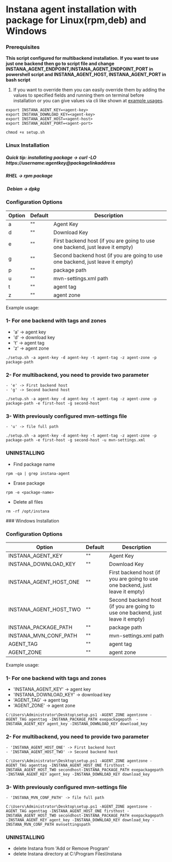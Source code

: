# Instana agent installation with package for Linux(rpm,deb) and Windows
### Prerequisites

**This script configured for multibackend installation.**
**If you want to use just one backend then go to script file and change INSTANA_AGENT_ENDPOINT,INSTANA_AGENT_ENDPOINT_PORT in powershell script and 
INSTANA_AGENT_HOST, INSTANA_AGENT_PORT in bash script**

1) If you want to override them you can easily override them by adding the values to specified fields and running them on terminal before installation or you can give values via cli like shown at <a href="https://github.com/ugurcancaykara/instana-airgapped-agent-installation#1--for-one-backend-with-tags-and-zones">example usages</a>.
```
export INSTANA_AGENT_KEY=<agent-key>
export INSTANA_DOWNLOAD_KEY=<agent-key>
export INSTANA_AGENT_HOST=<agent-host>
export INSTANA_AGENT_PORT=<agent-port>
```
```
chmod +x setup.sh
```


### Linux Installation 
##### Quick tip: installating package -> curl -LO https://username:agentkey@packagelinkaddress

##### RHEL -> rpm package
#####  Debian -> dpkg


### Configuration Options

| Option      | Default              | Description                                                                     |
|-------------|----------------------|---------------------------------------------------------------------------------|
| a   | ""                | Agent Key                                                        |   
| d    | ""                | Download Key                                      |   
| e | ""                | First backend host (if you are going to use one backend, just leave it empty)                                                          |   
| g   | ""                | Second backend host (if you are going to use one backend, just leave it empty) |   
| p         | ""                   | package path                                                                   |   
| u    | ""                   | mvn-settings.xml path                                               |   
| t    | ""                   | agent tag                                               |   
| z    | ""                 | agent zone                                         |   


Example usage:
### 1- For one backend with tags and zones
 - 'a' -> agent key
 - 'd' -> download key
 - 't' -> agent tag
 - 'z' -> agent zone


```
./setup.sh -a agent-key -d agent-key -t agent-tag -z agent-zone -p package-path
```

### 2- For multibackend, you need to provide two parameter
    - 'e' -> First backend host
    - 'g' -> Second backend host

```
./setup.sh -a agent-key -d agent-key -t agent-tag -z agent-zone -p package-path -e first-host -g second-host
```

### 3- With previously configured mvn-settings file 
    - 'u' -> file full path

```
./setup.sh -a agent-key -d agent-key -t agent-tag -z agent-zone -p package-path -e first-host -g second-host -u mvn-settings.xml
```

### UNINSTALLING
- Find package name
```
rpm -qa | grep instana-agent
```
- Erase package
```
rpm -e <package-name>
```
- Delete all files
```
rm -rf /opt/instana
```


### Windows Installation

### Configuration Options

| Option      | Default              | Description                                                                     |
|-------------|----------------------|---------------------------------------------------------------------------------|
| INSTANA_AGENT_KEY   | ""                | Agent Key                                                        |   
| INSTANA_DOWNLOAD_KEY    | ""                | Download Key                                      |   
| INSTANA_AGENT_HOST_ONE | ""                | First backend host (if you are going to use one backend, just leave it empty)                                                          |   
| INSTANA_AGENT_HOST_TWO   | ""                | Second backend host (if you are going to use one backend, just leave it empty) |   
| INSTANA_PACKAGE_PATH         | ""                   | package path                                                                   |   
| INSTANA_MVN_CONF_PATH    | ""                   | mvn-settings.xml path                                               |   
| AGENT_TAG    | ""                   | agent tag                                               |   
| AGENT_ZONE    | ""                 | agent zone                                         |   



Example usage:


### 1- For one backend with tags and zones
 - 'INSTANA_AGENT_KEY' -> agent key
 - 'INSTANA_DOWNLOAD_KEY' -> download key
 - 'AGENT_TAG' -> agent tag
 - 'AGENT_ZONE' -> agent zone


```
C:\Users\Administrator\Desktop\setup.ps1 -AGENT_ZONE agentzone -AGENT_TAG agenttag -INSTANA_PACKAGE_PATH exepackagepath  -INSTANA_AGENT_KEY agent_key -INSTANA_DOWNLOAD_KEY download_key
```

### 2- For multibackend, you need to provide two parameter
    - 'INSTANA_AGENT_HOST_ONE' -> First backend host
    - 'INSTANA_AGENT_HOST_TWO' -> Second backend host

```
C:\Users\Administrator\Desktop\setup.ps1 -AGENT_ZONE agentzone -AGENT_TAG agenttag -INSTANA_AGENT_HOST_ONE firsthost -INSTANA_AGENT_HOST_TWO secondhost-INSTANA_PACKAGE_PATH exepackagepath  -INSTANA_AGENT_KEY agent_key -INSTANA_DOWNLOAD_KEY download_key
```

### 3- With previously configured mvn-settings file 
    - 'INSTANA_MVN_CONF_PATH' -> file full path

```
C:\Users\Administrator\Desktop\setup.ps1 -AGENT_ZONE agentzone -AGENT_TAG agenttag -INSTANA_AGENT_HOST_ONE firsthost -INSTANA_AGENT_HOST_TWO secondhost-INSTANA_PACKAGE_PATH exepackagepath  -INSTANA_AGENT_KEY agent_key -INSTANA_DOWNLOAD_KEY download_key -INSTANA_MVN_CONF_PATH mvnsettingspath
```

### UNINSTALLING
- delete Instana from 'Add or Remove Program'
- delete Instana directory at C:\Program Files\Instana